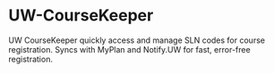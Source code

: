 # UW-CourseKeeper
UW CourseKeeper quickly access and manage SLN codes for course registration. Syncs with MyPlan and Notify.UW for fast, error-free registration.
